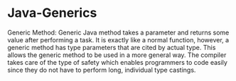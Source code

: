 # Java-Generics

Generic Method: Generic Java method takes a parameter and returns some value after performing a task. It is exactly like 
a normal function, however, a generic method has type parameters that are cited by actual type. This allows the generic 
method to be used in a more general way. The compiler takes care of the type of safety which enables programmers to 
code easily since they do not have to perform long, individual type castings.
